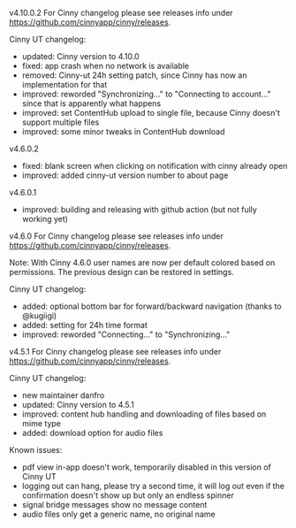 v4.10.0.2
For Cinny changelog please see releases info under https://github.com/cinnyapp/cinny/releases.

Cinny UT changelog:
- updated: Cinny version to 4.10.0
- fixed: app crash when no network is available
- removed: Cinny-ut 24h setting patch, since Cinny has now an implementation for that
- improved: reworded "Synchronizing..." to "Connecting to account..." since that is apparently what happens
- improved: set ContentHub upload to single file, because Cinny doesn't support multiple files
- improved: some minor tweaks in ContentHub download

v4.6.0.2
- fixed: blank screen when clicking on notification with cinny already open
- improved: added cinny-ut version number to about page

v4.6.0.1
- improved: building and releasing with github action (but not fully working yet)

v4.6.0
For Cinny changelog please see releases info under https://github.com/cinnyapp/cinny/releases.

Note: With Cinny 4.6.0 user names are now per default colored based on permissions. The previous design can be restored in settings.

Cinny UT changelog:

- added: optional bottom bar for forward/backward navigation (thanks to @kugiigi)
- added: setting for 24h time format
- improved: reworded "Connecting..." to "Synchronizing..."


v4.5.1
For Cinny changelog please see releases info under https://github.com/cinnyapp/cinny/releases.

Cinny UT changelog:
- new maintainer danfro
- updated: Cinny version to 4.5.1
- improved: content hub handling and downloading of files based on mime type
- added: download option for audio files

Known issues:
- pdf view in-app doesn't work, temporarily disabled in this version of Cinny UT
- logging out can hang, please try a second time, it will log out even if the confirmation doesn't show up but only an endless spinner
- signal bridge messages show no message content
- audio files only get a generic name, no original name